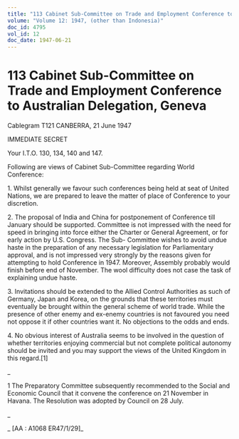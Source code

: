```yaml
---
title: "113 Cabinet Sub-Committee on Trade and Employment Conference to Australian Delegation, Geneva"
volume: "Volume 12: 1947, (other than Indonesia)"
doc_id: 4795
vol_id: 12
doc_date: 1947-06-21
---
```


# 113 Cabinet Sub-Committee on Trade and Employment Conference to Australian Delegation, Geneva

Cablegram T121 CANBERRA, 21 June 1947

IMMEDIATE SECRET

Your I.T.O. 130, 134, 140 and 147.

Following are views of Cabinet Sub-Committee regarding World Conference:

1\. Whilst generally we favour such conferences being held at seat of United Nations, we are prepared to leave the matter of place of Conference to your discretion.

2\. The proposal of India and China for postponement of Conference till January should be supported. Committee is not impressed with the need for speed in bringing into force either the Charter or General Agreement, or for early action by U.S. Congress. The Sub- Committee wishes to avoid undue haste in the preparation of any necessary legislation for Parliamentary approval, and is not impressed very strongly by the reasons given for attempting to hold Conference in 1947. Moreover, Assembly probably would finish before end of November. The wool difficulty does not case the task of explaining undue haste.

3\. Invitations should be extended to the Allied Control Authorities as such of Germany, Japan and Korea, on the grounds that these territories must eventually be brought within the general scheme of world trade. While the presence of other enemy and ex-enemy countries is not favoured you need not oppose it if other countries want it. No objections to the odds and ends.

4\. No obvious interest of Australia seems to be involved in the question of whether territories enjoying commercial but not complete political autonomy should be invited and you may support the views of the United Kingdom in this regard.[1]

_

1 The Preparatory Committee subsequently recommended to the Social and Economic Council that it convene the conference on 21 November in Havana. The Resolution was adopted by Council on 28 July.

_

_ [AA : A1068 ER47/1/29]_
